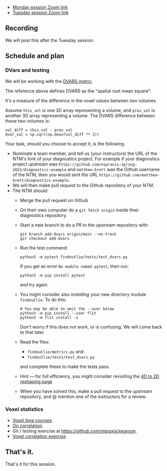 * [Monday session Zoom link](https://bham-ac-uk.zoom.us/j/87903087978?pwd=OEtJbXBCekRiRjV2UkJnRmtxbUxXUT09)
* [Tuesday session Zoom link](https://bham-ac-uk.zoom.us/j/86508385148?pwd=WjNSdTdQUWkyWjRwVjBTeTVjSGczQT09)

## Recording

We will post this after the Tuesday session.

## Schedule and plan

### DVars and testing

We will be working with the [DVARS
metric](https://www.ncbi.nlm.nih.gov/pmc/articles/PMC5915574/).

The reference above defines DVARS as the "spatial root mean square".

It's a measure of the difference in the voxel values between two volumes.

Assume `this_vol` is one 3D array representing a volume, and `prev_vol` is
another 3D array representing a volume.  The DVARS difference between these two volumes is:

```{python}
vol_diff = this_vol - prev_vol
dvar_val = np.sqrt(np.mean(vol_diff ** 2))
```

Your task, should you choose to accept it, is the following.

* Nominate a team member, and tell us (your instructors) the URL of the NTM's
fork of your diagnostics project.  For example if your diagnostics project
upstream was `https://github.com/nipraxis-spring-2022/diagnostics-example` and
`matthew-brett` was the Github username of the NTM, then you would sent the
URL `https://github.com/matthew-brett/diagnostics-example`.
* We will then make pull request to the Github repository of your NTM.
* The NTM should:
  * Merge the pull request on Github
  * On their own computer do a `git fetch origin` inside their diagnostics
  repository.
  * Start a new branch to do a PR to the upstream repository with:

    ```
    git branch add-dvars origin/main --no-track
    git checkout add-dvars
    ```

  * Run the test command:

    ```
    python3 -m pytest findoutlie/tests/test_dvars.py
    ```

    If you get an error `No module named pytest`, then run:

    ```
    python3 -m pip install pytest
    ```

    and try again.

  * You might consider also *installing* your new directory module `findoutlie`.  To do this:

    ```
    # You may be able to omit the --user below
    python3 -m pip install --user flit
    python3 -m flit install -s
    ```

    Don't worry if this does not work, or is confusing.  We will come back to
    that later.

  * Read the files:

    * `findoutlie/metrics.py` and
    * `findoutlie/tests/test_dvars.py`

    and complete these to make the tests pass.

  * Hint — for full efficiency, you might consider revisiting the [4D to 2D
  reshaping page](https://textbook.nipraxis.org/reshape_and_4d.html)

  * When you have solved this, make a pull request to the upstream repository,
  and @ mention one of the instructors for a review.

### Voxel statistics

* [Voxel time courses](https://textbook.nipraxis.org/voxel_time_courses).
* [On correlation](https://textbook.nipraxis.org/on_correlation).
* Git / testing exercise at <https://github.com/nipraxis/pearson>.
* [Voxel correlation
exercise](https://hub.nipraxis.org/hub/user-redirect/git-pull?repo=https%3A//github.com/nipraxis/voxel_correlation&subPath=voxel_correlation.ipynb)

## That's it.

That's it for this session.
